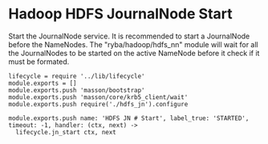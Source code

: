
# Hadoop HDFS JournalNode Start

Start the JournalNode service. It is recommended to start a JournalNode before the
NameNodes. The "ryba/hadoop/hdfs_nn" module will wait for all the JournalNodes
to be started on the active NameNode before it check if it must be formated.

    lifecycle = require '../lib/lifecycle'
    module.exports = []
    module.exports.push 'masson/bootstrap'
    module.exports.push 'masson/core/krb5_client/wait'
    module.exports.push require('./hdfs_jn').configure

    module.exports.push name: 'HDFS JN # Start', label_true: 'STARTED', timeout: -1, handler: (ctx, next) ->
      lifecycle.jn_start ctx, next

